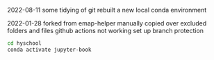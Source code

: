 2022-08-11
some tidying of git
rebuilt a new local conda environment


2022-01-28
forked from emap-helper
manually copied over excluded folders and files
github actions not working
set up branch protection

```sh
cd hyschool
conda activate jupyter-book
```

